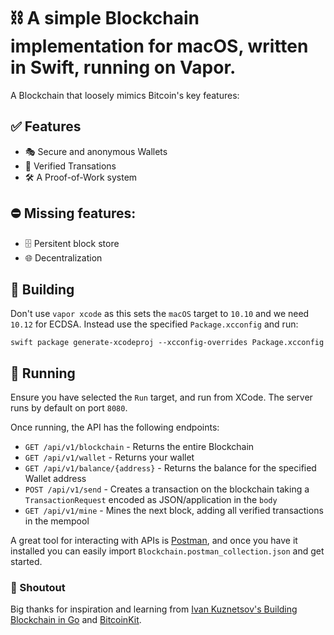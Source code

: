 # ⛓ A simple Blockchain implementation for macOS, written in Swift, running on Vapor.

A Blockchain that loosely mimics Bitcoin's key features:

## ✅ Features

* 🎭 Secure and anonymous Wallets
* 🔐 Verified Transations
* 🛠 A Proof-of-Work system


## ⛔️ Missing features: 

* 🗄 Persitent block store
* 🌐 Decentralization

## 🤖 Building
Don't use `vapor xcode` as this sets the `macOS` target to `10.10` and we need `10.12` for ECDSA. Instead use the specified `Package.xcconfig` and run:

`swift package generate-xcodeproj --xcconfig-overrides Package.xcconfig`

## 🚀 Running

Ensure you have selected the `Run` target, and run from XCode. The server runs by default on port `8080`.

Once running, the API has the following endpoints:

* `GET /api/v1/blockchain` - Returns the entire Blockchain
* `GET /api/v1/wallet` - Returns your wallet 
* `GET /api/v1/balance/{address}` - Returns the balance for the specified Wallet address
* `POST /api/v1/send` - Creates a transaction on the blockchain taking a `TransactionRequest` encoded as JSON/application in the `body`
* `GET /api/v1/mine` - Mines the next block, adding all verified transactions in the mempool

A great tool for interacting with APIs is [Postman](https://www.getpostman.com/), and once you have it installed you can easily import `Blockchain.postman_collection.json` and get started.

### 📣 Shoutout
Big thanks for inspiration and learning from [Ivan Kuznetsov's Building Blockchain in Go](https://github.com/Jeiwan/blockchain_go/tree/part_4) and [BitcoinKit](https://github.com/yenom/BitcoinKit).
